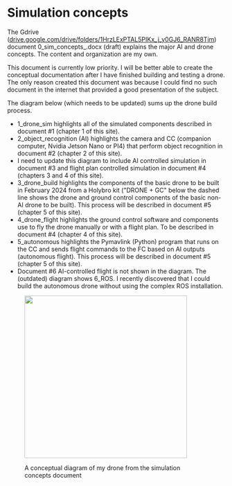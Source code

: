 # Simulation concepts

The Gdrive ([drive.google.com/drive/folders/1HrzLExPTAL5PIKx\_j\_y0GJ6\_RANR8Tjm](https://drive.google.com/drive/folders/1HrzLExPTAL5PIKx\_j\_y0GJ6\_RANR8Tjm)) document 0\_sim\_concepts\_.docx (draft) explains the major AI and drone concepts.  The content and organization are my own.

This document is currently low priority. I will be better able to create the conceptual documentation after I have finished building and testing a drone. The only reason created this document was because I could find no such document in the internet that provided a good presentation of the subject.

The diagram below (which needs to be updated) sums up the drone build process.

* 1\_drone\_sim highlights all of the simulated components described in document #1 (chapter 1 of this site).
* 2\_object\_recognition (AI) highlights the camera and CC (companion computer, Nvidia Jetson Nano or PI4) that perform object recognition in document #2 (chapter 2 of this site).
* I need to update this diagram to include AI controlled simulation in document #3 and flight plan controlled simulation in document #4 (chapters 3 and 4 of this site).
* 3\_drone\_build highlights the components of the basic drone to be built in February 2024 from a Holybro kit ("DRONE + GC" below the dashed line shows the drone and ground control components of the basic non-AI drone to be built).  This process will be described in document #5 (chapter 5 of this site).
* 4\_drone\_flight highlights the ground control software and components use to fly the drone manually or with a flight plan. To be described in document #4 (chapter 4 of this site).&#x20;
* 5\_autonomous  highlights the Pymavlink (Python) program that runs on the CC and sends flight commands to the FC based on AI outputs (autonomous flight). This process will be described in document #5 (chapter 5 of this site).
* Document #6 AI-controlled flight is not shown in the diagram. The (outdated) diagram shows 6\_ROS. I recently discovered that I could build the autonomous drone without using the complex ROS installation.

<figure><img src="https://lh7-us.googleusercontent.com/RLYg8SNc8G7cuq0Z8n9E0l7Mv6GSt36QFpyB7id7H1ugreGj0LRAci1a55cBafiUOiwc-C2w6jW71e7_HFdFePvEhhG3V1_bNisw5fYhzkDslTNJQ22rAAoN8SIwqGcGeyvOGE9WEiE-WspyOuSMEA" alt="" width="375"><figcaption><p>A conceptual diagram of my drone from the simulation concepts document</p></figcaption></figure>
